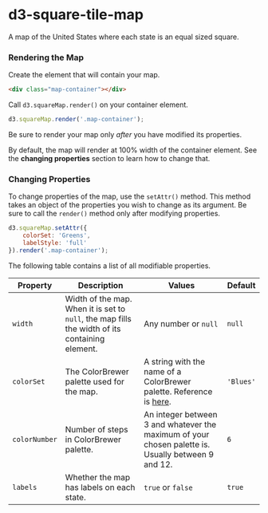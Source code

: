 # d3-square-tile-map
A map of the United States where each state is an equal sized square.

### Rendering the Map
Create the element that will contain your map.
```html
<div class="map-container"></div>
```
Call `d3.squareMap.render()` on your container element.
```javascript
d3.squareMap.render('.map-container');
```
Be sure to render your map only *after* you have modified its properties.

By default, the map will render at 100% width of the container element. See the **changing properties** section to learn how to change that.

### Changing Properties
To change properties of the map, use the `setAttr()` method. This method takes an object of the properties you wish to change as its argument. Be sure to call the `render()` method only after modifying properties.
```javascript
d3.squareMap.setAttr({
    colorSet: 'Greens',
    labelStyle: 'full'
}).render('.map-container');
```
The following table contains a list of all modifiable properties.

|Property     |Description       |Values       |Default        |
|-------------|------------------|-------------|---------------|
|`width`      |Width of the map. When it is set to `null`, the map fills the width of its containing element.|Any number or `null`|`null`|
|`colorSet`   |The ColorBrewer palette used for the map. |A string with the name of a ColorBrewer palette. Reference is [here](https://bl.ocks.org/mbostock/5577023).|`'Blues'`|
|`colorNumber`|Number of steps in ColorBrewer palette. |An integer between 3 and whatever the maximum of your chosen palette is. Usually between 9 and 12.|`6`|
|`labels`     |Whether the map has labels on each state.|`true` or `false`|`true`|
